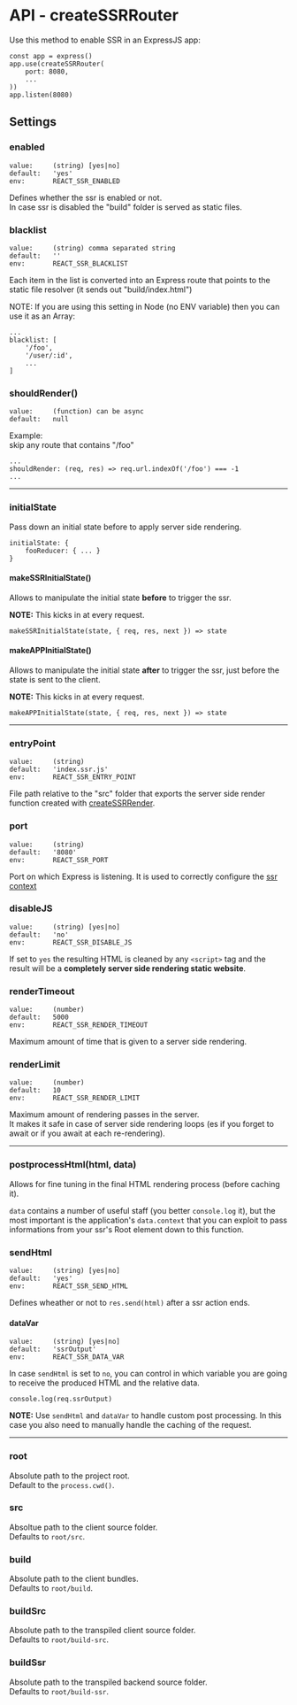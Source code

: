 # API - createSSRRouter

Use this method to enable SSR in an ExpressJS app:

    const app = express()
    app.use(createSSRRouter(
        port: 8080,
        ...
    ))
    app.listen(8080)

## Settings

### enabled

    value:     (string) [yes|no]
    default:   'yes'
    env:       REACT_SSR_ENABLED

Defines whether the ssr is enabled or not.  
In case ssr is disabled the "build" folder is served as static files.

### blacklist

    value:     (string) comma separated string
    default:   ''
    env:       REACT_SSR_BLACKLIST

Each item in the list is converted into an Express route that points to the
static file resolver (it sends out "build/index.html")

NOTE: If you are using this setting in Node (no ENV variable) then you can
use it as an Array:

    ...
    blacklist: [
        '/foo',
        '/user/:id',
        ...
    ]

### shouldRender()

    value:     (function) can be async
    default:   null

Example:  
skip any route that contains "/foo"

    ...
    shouldRender: (req, res) => req.url.indexOf('/foo') === -1
    ...

---

### initialState

Pass down an initial state before to apply server side rendering.

    initialState: {
        fooReducer: { ... }
    }

#### makeSSRInitialState()

Allows to manipulate the initial state **before** to trigger the ssr.

**NOTE:** This kicks in at every request.

    makeSSRInitialState(state, { req, res, next }) => state

#### makeAPPInitialState()

Allows to manipulate the initial state **after** to trigger the ssr, just
before the state is sent to the client.

**NOTE:** This kicks in at every request.

    makeAPPInitialState(state, { req, res, next }) => state

---

### entryPoint

    value:     (string)
    default:   'index.ssr.js'
    env:       REACT_SSR_ENTRY_POINT

File path relative to the "src" folder that exports the server side render
function created with [createSSRRender](./create-ssr-render.md).

### port

    value:     (string)
    default:   '8080'
    env:       REACT_SSR_PORT

Port on which Express is listening. It is used to correctly configure the
[ssr context](./create-ssr-context.md)

### disableJS

    value:     (string) [yes|no]
    default:   'no'
    env:       REACT_SSR_DISABLE_JS

If set to `yes` the resulting HTML is cleaned by any `<script>` tag and the result
will be a **completely server side rendering static website**.

### renderTimeout

    value:     (number)
    default:   5000
    env:       REACT_SSR_RENDER_TIMEOUT

Maximum amount of time that is given to a server side rendering.

### renderLimit

    value:     (number)
    default:   10
    env:       REACT_SSR_RENDER_LIMIT

Maximum amount of rendering passes in the server.  
It makes it safe in case of server side rendering loops (es if you forget to await or
if you await at each re-rendering).

---

### postprocessHtml(html, data)

Allows for fine tuning in the final HTML rendering process (before caching it).

`data` contains a number of useful staff (you better `console.log` it), but the
most important is the application's `data.context` that you can exploit to pass
informations from your ssr's Root element down to this function.

### sendHtml

    value:     (string) [yes|no]
    default:   'yes'
    env:       REACT_SSR_SEND_HTML

Defines wheather or not to `res.send(html)` after a ssr action ends.

#### dataVar

    value:     (string) [yes|no]
    default:   'ssrOutput'
    env:       REACT_SSR_DATA_VAR

In case `sendHtml` is set to `no`, you can control in which variable you are
going to receive the produced HTML and the relative data.

    console.log(req.ssrOutput)

**NOTE:** Use `sendHtml` and `dataVar` to handle custom post processing. In this
case you also need to manually handle the caching of the request.

---

### root

Absolute path to the project root.  
Default to the `process.cwd()`.

### src

Absoltue path to the client source folder.  
Defaults to `root/src`.

### build

Absolute path to the client bundles.  
Defaults to `root/build`.

### buildSrc

Absolute path to the transpiled client source folder.  
Defaults to `root/build-src`.

### buildSsr

Absolute path to the transpiled backend source folder.  
Defaults to `root/build-ssr`.
